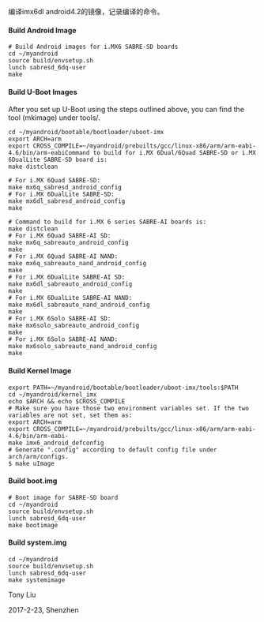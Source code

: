 编译imx6dl android4.2的镜像，记录编译的命令。

#### Build Android Image

```
# Build Android images for i.MX6 SABRE-SD boards
cd ~/myandroid
source build/envsetup.sh
lunch sabresd_6dq-user
make
```

#### Build U-Boot Images

After you set up U-Boot using the steps outlined above, you can find the tool (mkimage) under tools/.

```
cd ~/myandroid/bootable/bootloader/uboot-imx
export ARCH=arm
export CROSS_COMPILE=~/myandroid/prebuilts/gcc/linux-x86/arm/arm-eabi-4.6/bin/arm-eabiCommand to build for i.MX 6Dual/6Quad SABRE-SD or i.MX 6DualLite SABRE-SD board is:
make distclean

# For i.MX 6Quad SABRE-SD:
make mx6q_sabresd_android_config
# For i.MX 6DualLite SABRE-SD:
make mx6dl_sabresd_android_config
make

# Command to build for i.MX 6 series SABRE-AI boards is:
make distclean
# For i.MX 6Quad SABRE-AI SD:
make mx6q_sabreauto_android_config
make
# For i.MX 6Quad SABRE-AI NAND:
make mx6q_sabreauto_nand_android_config
make
# For i.MX 6DualLite SABRE-AI SD:
make mx6dl_sabreauto_android_config
make
# For i.MX 6DualLite SABRE-AI NAND:
make mx6dl_sabreauto_nand_android_config
make
# For i.MX 6Solo SABRE-AI SD:
make mx6solo_sabreauto_android_config
make
# For i.MX 6Solo SABRE-AI NAND:
make mx6solo_sabreauto_nand_android_config
make
```

#### Build Kernel Image

```
export PATH=~/myandroid/bootable/bootloader/uboot-imx/tools:$PATH
cd ~/myandroid/kernel_imx
echo $ARCH && echo $CROSS_COMPILE
# Make sure you have those two environment variables set. If the two variables are not set, set them as:
export ARCH=arm
export CROSS_COMPILE=~/myandroid/prebuilts/gcc/linux-x86/arm/arm-eabi-4.6/bin/arm-eabi-
make imx6_android_defconfig
# Generate ".config" according to default config file under arch/arm/configs.
$ make uImage
```

#### Build boot.img

```
# Boot image for SABRE-SD board
cd ~/myandroid
source build/envsetup.sh
lunch sabresd_6dq-user
make bootimage
```

#### Build system.img

```
cd ~/myandroid
source build/envsetup.sh
lunch sabresd_6dq-user
make systemimage
```

Tony Liu

2017-2-23, Shenzhen